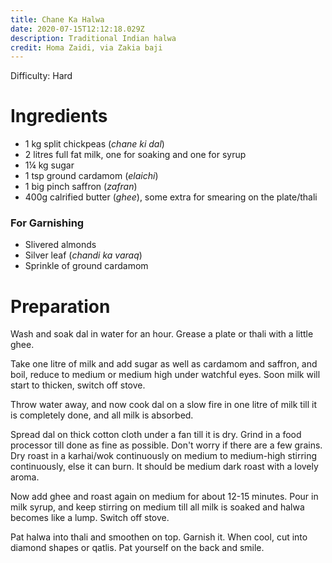```yaml
---
title: Chane Ka Halwa
date: 2020-07-15T12:12:18.029Z
description: Traditional Indian halwa
credit: Homa Zaidi, via Zakia baji
---
```

Difficulty: Hard  

# Ingredients
* 1 kg split chickpeas (_chane ki dal_)
* 2 litres full fat milk, one for soaking and one for syrup
* 1¼ kg sugar
* 1 tsp ground cardamom (_elaichi_)
* 1 big pinch saffron (_zafran_)
* 400g calrified butter (_ghee_), some extra for smearing on the plate/thali

### For Garnishing
* Slivered almonds
* Silver leaf (_chandi ka varaq_)
* Sprinkle of ground cardamom

# Preparation
Wash and soak dal in water for an hour. Grease a plate or thali with a little ghee.

Take one litre of milk and add sugar as well as cardamom and saffron, and boil, reduce to medium or medium high under watchful eyes. Soon milk will start to thicken, switch off stove.

Throw water away, and now cook dal on a slow fire in one litre of milk till it is completely done, and all milk is absorbed.

Spread dal on thick cotton cloth under a fan till it is dry. Grind in a food processor till done as fine as possible. Don't worry if there are a few grains. Dry roast in a karhai/wok continuously on medium to medium-high stirring continuously, else it can burn. It should be medium dark roast with a lovely aroma.

Now add ghee and roast again on medium for about 12-15 minutes. Pour in milk syrup, and keep stirring on medium till all milk is soaked and halwa becomes like a lump. Switch off stove.

Pat halwa into thali and smoothen on top. Garnish it. When cool, cut into diamond shapes or qatlis. Pat yourself on the back and smile.
